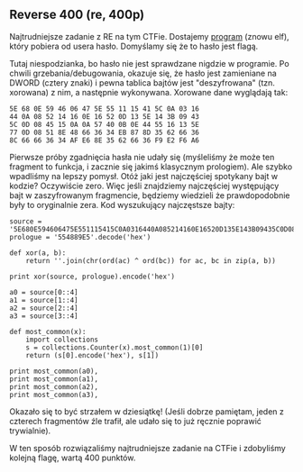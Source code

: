 ﻿## Reverse 400 (re, 400p)

Najtrudniejsze zadanie z RE na tym CTFie. Dostajemy [program](./r400) (znowu elf), który pobiera od usera hasło. Domyślamy się że to hasło jest flagą.

Tutaj niespodzianka, bo hasło nie jest sprawdzane nigdzie w programie. Po chwili grzebania/debugowania, okazuje się, że hasło jest zamieniane na DWORD (cztery znaki) i pewna tablica bajtów jest "deszyfrowana" (tzn. xorowana) z nim, a następnie wykonywana. Xorowane dane wyglądają tak:

    5E 68 0E 59 46 06 47 5E 55 11 15 41 5C 0A 03 16
    44 0A 08 52 14 16 0E 16 52 0D 13 5E 14 3B 09 43
    5C 0D 08 45 15 0A 0A 57 40 0B 0E 44 55 16 13 5E
    77 0D 08 51 8E 48 66 36 34 EB 87 8D 35 62 66 36
    8C 66 66 36 34 AF E6 8E 35 62 66 36 F9 E2 F6 A6

Pierwsze próby zgadnięcia hasła nie udały się (myśleliśmy że może ten fragment to funkcja, i zacznie się jakimś klasycznym prologiem). Ale szybko wpadliśmy na lepszy pomysł. Otóż jaki jest najczęściej spotykany bajt w kodzie? Oczywiście zero. Więc jeśli znajdziemy najczęściej występujący bajt w zaszyfrowanym fragmencie, będziemy wiedzieli że prawdopodobnie były to oryginalnie zera. Kod wyszukujący najczęstsze bajty:

    source = '5E680E594606475E551115415C0A0316440A085214160E16520D135E143B09435C0D0845150A0A57400B0E445516135E770D08518E48663634EB878D356266368C66663634AFE68E35626636F9E2F6A6'.decode('hex')
    prologue = '554889E5'.decode('hex')

    def xor(a, b):
        return ''.join(chr(ord(ac) ^ ord(bc)) for ac, bc in zip(a, b))

    print xor(source, prologue).encode('hex')

    a0 = source[0::4]
    a1 = source[1::4]
    a2 = source[2::4]
    a3 = source[3::4]

    def most_common(x):
        import collections
        s = collections.Counter(x).most_common(1)[0]
        return (s[0].encode('hex'), s[1])

    print most_common(a0),
    print most_common(a1),
    print most_common(a2),
    print most_common(a3),

Okazało się to być strzałem w dziesiątkę! (Jeśli dobrze pamiętam, jeden z czterech fragmentów źle trafił, ale udało się to już ręcznie poprawić trywialnie).

W ten sposób rozwiązaliśmy najtrudniejsze zadanie na CTFie i zdobyliśmy kolejną flagę, wartą 400 punktów.
